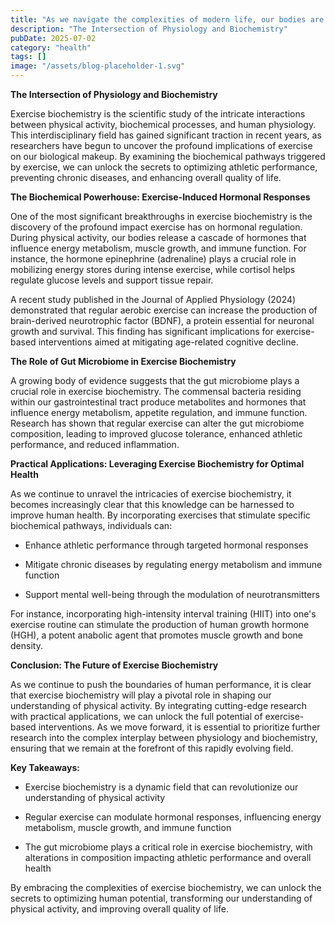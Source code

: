 ```yaml
---
title: "As we navigate the complexities of modern life, our bodies are faced with an endless array of physiological challenges. In this era of rapid technological advancements, our minds and bodies crave a..."
description: "The Intersection of Physiology and Biochemistry"
pubDate: 2025-07-02
category: "health"
tags: []
image: "/assets/blog-placeholder-1.svg"
---
```


**The Intersection of Physiology and Biochemistry**

Exercise biochemistry is the scientific study of the intricate interactions between physical activity, biochemical processes, and human physiology. This interdisciplinary field has gained significant traction in recent years, as researchers have begun to uncover the profound implications of exercise on our biological makeup. By examining the biochemical pathways triggered by exercise, we can unlock the secrets to optimizing athletic performance, preventing chronic diseases, and enhancing overall quality of life.

**The Biochemical Powerhouse: Exercise-Induced Hormonal Responses**

One of the most significant breakthroughs in exercise biochemistry is the discovery of the profound impact exercise has on hormonal regulation. During physical activity, our bodies release a cascade of hormones that influence energy metabolism, muscle growth, and immune function. For instance, the hormone epinephrine (adrenaline) plays a crucial role in mobilizing energy stores during intense exercise, while cortisol helps regulate glucose levels and support tissue repair.

A recent study published in the Journal of Applied Physiology (2024) demonstrated that regular aerobic exercise can increase the production of brain-derived neurotrophic factor (BDNF), a protein essential for neuronal growth and survival. This finding has significant implications for exercise-based interventions aimed at mitigating age-related cognitive decline.

**The Role of Gut Microbiome in Exercise Biochemistry**

A growing body of evidence suggests that the gut microbiome plays a crucial role in exercise biochemistry. The commensal bacteria residing within our gastrointestinal tract produce metabolites and hormones that influence energy metabolism, appetite regulation, and immune function. Research has shown that regular exercise can alter the gut microbiome composition, leading to improved glucose tolerance, enhanced athletic performance, and reduced inflammation.

**Practical Applications: Leveraging Exercise Biochemistry for Optimal Health**

As we continue to unravel the intricacies of exercise biochemistry, it becomes increasingly clear that this knowledge can be harnessed to improve human health. By incorporating exercises that stimulate specific biochemical pathways, individuals can:

* Enhance athletic performance through targeted hormonal responses

* Mitigate chronic diseases by regulating energy metabolism and immune function

* Support mental well-being through the modulation of neurotransmitters

For instance, incorporating high-intensity interval training (HIIT) into one's exercise routine can stimulate the production of human growth hormone (HGH), a potent anabolic agent that promotes muscle growth and bone density.

**Conclusion: The Future of Exercise Biochemistry**

As we continue to push the boundaries of human performance, it is clear that exercise biochemistry will play a pivotal role in shaping our understanding of physical activity. By integrating cutting-edge research with practical applications, we can unlock the full potential of exercise-based interventions. As we move forward, it is essential to prioritize further research into the complex interplay between physiology and biochemistry, ensuring that we remain at the forefront of this rapidly evolving field.

**Key Takeaways:**

* Exercise biochemistry is a dynamic field that can revolutionize our understanding of physical activity

* Regular exercise can modulate hormonal responses, influencing energy metabolism, muscle growth, and immune function

* The gut microbiome plays a critical role in exercise biochemistry, with alterations in composition impacting athletic performance and overall health

By embracing the complexities of exercise biochemistry, we can unlock the secrets to optimizing human potential, transforming our understanding of physical activity, and improving overall quality of life.